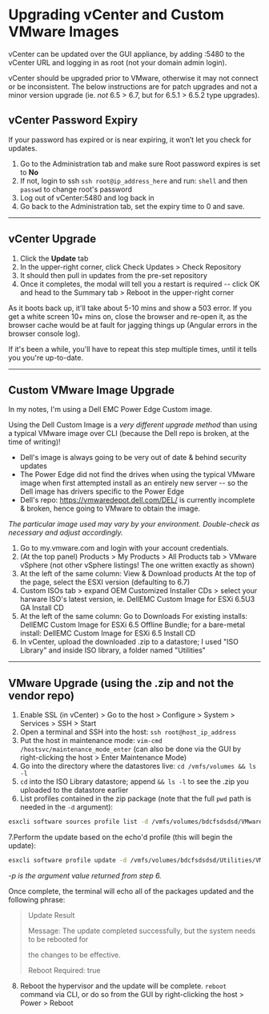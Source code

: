 # Upgrading vCenter and Custom VMware Images

vCenter can be updated over the GUI appliance, by adding :5480 to the vCenter URL and logging in as root (not your domain admin login).

vCenter should be upgraded prior to VMware, otherwise it may not connect or be inconsistent.
The below instructions are for patch upgrades and not a minor version upgrade (ie. _not_ 6.5 > 6.7, but for 6.5.1 > 6.5.2 type upgrades).

## vCenter Password Expiry

If your password has expired or is near expiring, it won’t let you check for updates.

1. Go to the Administration tab and make sure Root password expires is set to **No**
2. If not, login to ssh `ssh root@ip_address_here` and run: `shell` and then `passwd` to change root's password
3. Log out of vCenter:5480 and log back in
4. Go back to the Administration tab, set the expiry time to 0 and save.

---

## vCenter Upgrade

1. Click the **Update** tab
2. In the upper-right corner, click Check Updates > Check Repository
3. It should then pull in updates from the pre-set repository
4. Once it completes, the modal will tell you a restart is required -- click OK and head to the Summary tab > Reboot in the upper-right corner

As it boots back up, it'll take about 5-10 mins and show a 503 error. If you get a white screen 10+ mins on, close the browser and re-open it, as the browser cache would be at fault for jagging things up (Angular errors in the browser console log).

If it's been a while, you'll have to repeat this step multiple times, until it tells you you're up-to-date.

---

## Custom VMware Image Upgrade

In my notes, I'm using a Dell EMC Power Edge Custom image.

Using the Dell Custom Image is a _very different upgrade method_ than using a typical VMware image over CLI (because the Dell repo is broken, at the time of writing)!

- Dell's image is always going to be very out of date & behind security updates
- The Power Edge did not find the drives when using the typical VMware image when first attempted install as an entirely new server -- so the Dell image has drivers specific to the Power Edge
- Dell's repo: https://vmwaredepot.dell.com/DEL/ is currently incomplete & broken, hence going to VMware to obtain the image.

_The particular image used may vary by your environment. Double-check as necessary and adjust accordingly._

1. Go to my.vmware.com and login with your account credentials.
2. (At the top panel) Products > My Products > All Products tab > VMware vSphere (not other vSphere listings! The one written exactly as shown)
3. At the left of the same column: View & Download products
   At the top of the page, select the ESXI version (defaulting to 6.7)
4. Custom ISOs tab > expand OEM Customized Installer CDs > select your harware ISO's latest version, ie. DellEMC Custom Image for ESXi 6.5U3 GA Install CD
5. At the left of the same column: Go to Downloads
   For existing installs: DellEMC Custom Image for ESXi 6.5 Offline Bundle; for a bare-metal install: DellEMC Custom Image for ESXi 6.5 Install CD
6. In vCenter, upload the downloaded .zip to a datastore; I used "ISO Library" and inside ISO library, a folder named "Utilities"

---

## VMware Upgrade (using the .zip and not the vendor repo)

1. Enable SSL (in vCenter) > Go to the host > Configure > System > Services > SSH > Start
2. Open a terminal and SSH into the host: `ssh root@host_ip_address`
3. Put the host in maintenance mode: `vim-cmd /hostsvc/maintenance_mode_enter` (can also be done via the GUI by right-clicking the host > Enter Maintenance Mode)
4. Go into the directory where the datastores live: `cd /vmfs/volumes && ls -l`
5. `cd` into the ISO Library datastore; append `&& ls -l` to see the .zip you uploaded to the datastore earlier
6. List profiles contained in the zip package (note that the full `pwd` path is needed in the `-d` argument):

```bash
esxcli software sources profile list -d /vmfs/volumes/bdcfsdsdsd/VMware-VMvisor-Installer-6.5.0.update03-14320405.x86_64-DellEMC_Customized-A03.zip
```

7.Perform the update based on the echo'd profile (this will begin the update):

```bash
esxcli software profile update -d /vmfs/volumes/bdcfsdsdsd/Utilities/VMware-VMvisor-Installer-6.5.0.update03-14320405.x86_64-DellEMC_Customized-A03.zip -p DellEMC-ESXi-6.5U3-14320405-A03
```

_-p is the argument value returned from step 6._

Once complete, the terminal will echo all of the packages updated and the following phrase:

> Update Result
>
> Message: The update completed successfully, but the system needs to be rebooted for
>
> the changes to be effective.
>
> Reboot Required: true

8. Reboot the hypervisor and the update will be complete. `reboot` command via CLI, or do so from the GUI by right-clicking the host > Power > Reboot
